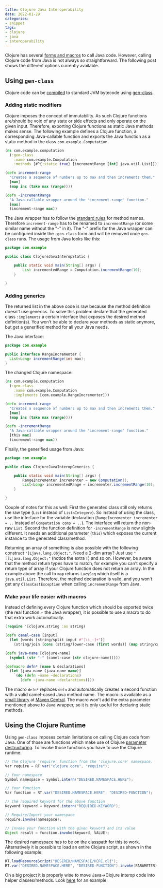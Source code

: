 ```yaml
---
title: Clojure Java Interoperability
date: 2022-01-29
categories:
- snippet
tags:
- clojure
- java
- interoperability
---
```


Clojure has several [forms and macros](https://clojure.org/java_interop) to call Java code. However, calling Clojure code from Java is not always so straightforward. The following post shows the different options currently available.

## Using `gen-class`

Clojure code can be [compiled](https://clojure.org/compilation) to standard JVM bytecode using [gen-class](https://clojure.github.io/clojure/clojure.core-api.html#clojure.core/gen-class).

### Adding static modifiers

Clojure imposes the concept of immutability. As such Clojure functions are/should be void of any state or side effects and only operate on the given input. Therefore, exporting Clojure functions as static Java methods makes sense. The following example defines a Clojure function, a corresponding Java-callable function and exports the Java function as a static method in the class `com.example.Computation`.

```clojure
(ns com.example.computation
  (:gen-class
    :name com.example.Computation
    :methods [#^{:static true} [incrementRange [int] java.util.List]]))

(defn increment-range
  "Creates a sequence of numbers up to max and then increments them."
  [max]
  (map inc (take max (range))))

(defn -incrementRange
  "A Java-callable wrapper around the 'increment-range' function."
  [max]
  (increment-range max))
```

The Java wrapper has to follow the [standard rules](https://docs.oracle.com/javase/specs/jls/se17/html/jls-3.html#jls-3.8) for method names. Therefore `increment-range` has to be renamed to `incrementRange` (or some similar name without the "-" in it). The "-" prefix for the Java wrapper can be configured inside the `:gen-class` form and will be removed once `gen-class` runs. The usage from Java looks like this:

```java
package com.example

public class ClojureJavaInteropStatic {

    public static void main(String[] args) {
        List incrementedRange = Computation.incrementRange(10);
    }

}
```

### Adding generics

The returned list in the above code is raw because the method definition doesn't use generics. To solve this problem declare that the generated class `:implements` a certain interface that exposes the desired method definition(s). You won't be able to declare your methods as static anymore, but get a generified method for all your Java needs.

The Java interface:

```java
package com.example

public interface RangeIncrementer {
  List<Long> incrementRange(int max);
}
```

The changed Clojure namespace:

```clojure
(ns com.example.computation
  (:gen-class
    :name com.example.Computation
    :implements [com.example.RangeIncrementer]))

(defn increment-range
  "Creates a sequence of numbers up to max and then increments them."
  [max]
  (map inc (take max (range))))

(defn -incrementRange
  "A Java-callable wrapper around the 'increment-range' function."
  [this max]
  (increment-range max))
```

Finally, the generified usage from Java:

```java
package com.example

public class ClojureJavaInteropGenerics {

    public static void main(String[] args) {
        RangeIncrementer incrementer = new Computation();
        List<Long> incrementedRange = incrementer.incrementRange(10);
    }

}
```

Couple of notes for this as well: First the generated class still only returns the raw type (`List` instead of  `List<Integer>`). So instead of using the class, use the interface for the variable declaration (`RangeIncrementer incrementer = ..` instead of `Computation comp = ..`). The interface will return the non-raw `List`. Second the function definition for `-incrementRange` is now slightly different. It needs an additional parameter (`this`) which exposes the current instance to the generated class/method.

Returning an array of something is also possible with the following construct `"[Ljava.lang.Object;"`. Need a 2-dim array? Just use `"[[Ljava.lang.Object;"` (notice the extra `[`) and so on. However, be aware that the method return types have to match, for example you can't specify a return type of array if your Clojure function does not return an array. In the example above the call to `map` returns `LazySeq` which itself is a `java.util.List`. Therefore, the method declaration is valid, and you won't get any `ClassCastException` when calling `incrementRange` from Java.

### Make your life easier with macros

Instead of defining every Clojure function which should be exported twice (the real function + the Java wrapper), it is possible to use a macro to do that extra work automatically.

```clojure
(require '[clojure.string :as string)

(defn camel-case [input]
  (let [words (string/split input #"[\s_-]+")]
    (string/join (cons (string/lower-case (first words)) (map string/capitalize (rest words))))))

(defn java-name [clojure-name]
  (symbol (str "-" (camel-case (str clojure-name)))))

(defmacro defn* [name & declarations]
  (let [java-name (java-name name)]
    `(do (defn ~name ~declarations)
       (defn ~java-name ~declarations))))
```

The macro `defn*` replaces `defn` and automatically creates a second function with a valid camel-cased Java method name. The macro is available as a [small library](https://github.com/sebhoss/def-clj) at [Maven Central](https://search.maven.org/search?q=g:com.github.sebhoss%20a:def-clj). The macro won't add the extra parameter mentioned above to Java wrapper, so it is only useful for declaring static methods.

## Using the Clojure Runtime

Using `gen-class` imposes certain limitations on calling Clojure code from Java. One of those are functions which make use of Clojure [parameter destructuring](https://clojure.org/reference/special_forms#binding-forms). To invoke those functions you have to use the Clojure runtime.

```java
// The Clojure 'require' function from the 'clojure.core' namespace.
Var require = RT.var("clojure.core", "require");

// Your namespace
Symbol namespace = Symbol.intern("DESIRED.NAMESPACE.HERE");

// Your function
Var function = RT.var("DESIRED.NAMESPACE.HERE", "DESIRED-FUNCTION");

// The required keyword for the above function
Keyword keyword = Keyword.intern("REQUIRED-KEYWORD");

// Require/Import your namespace
require.invoke(namespace);

// Invoke your function with the given keyword and its value
Object result = function.invoke(keyword, VALUE);
```

The desired namespace has to be on the classpath for this to work. Alternatively it is possible to load an entire Clojure script, as shown in the following example:

```java
RT.loadResourceScript("DESIRED/NAMESPACE/HERE.clj");
RT.var("DESIRED.NAMESPACE.HERE", "DESIRED-FUNCTION").invoke(PARAMETER);
```

On a big project it is properly wise to move Java->Clojure interop code into helper classes/methods. Look [here](https://github.com/mikera/clojure-utils/blob/master/src/main/java/mikera/cljutils/Clojure.java) for an example.
